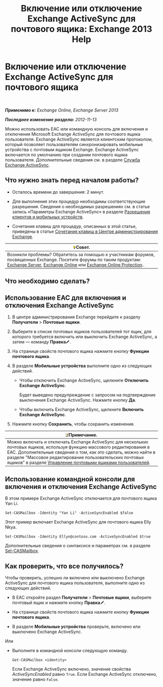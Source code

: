 ﻿---
title: 'Включение или отключение Exchange ActiveSync для почтового ящика: Exchange 2013 Help'
TOCTitle: Включение или отключение Exchange ActiveSync для почтового ящика
ms:assetid: dcf7c05b-b1b9-4b0f-800d-fec9f2ddc9e4
ms:mtpsurl: https://technet.microsoft.com/ru-ru/library/Bb124809(v=EXCHG.150)
ms:contentKeyID: 50556494
ms.date: 04/30/2018
mtps_version: v=EXCHG.150
ms.translationtype: HT
---

# Включение или отключение Exchange ActiveSync для почтового ящика

 

_**Применимо к:** Exchange Online, Exchange Server 2013_

_**Последнее изменение раздела:** 2012-11-13_

Можно использовать EAC или командную консоль для включения и отключения Microsoft Exchange ActiveSync для почтового ящика пользователя. Exchange ActiveSync является клиентским протоколом, который позволяет пользователям синхронизировать мобильные устройства с почтовым ящиком Exchange. Exchange ActiveSync включается по умолчанию при создании почтового ящика пользователя. Дополнительные сведения см. в разделе [Служба Exchange ActiveSync](exchange-activesync-exchange-2013-help.md).

## Что нужно знать перед началом работы?

  - Осталось времени до завершения: 2 минут.

  - Для выполнения этих процедур необходимы соответствующие разрешения. Сведения о необходимых разрешениях см. в статье запись «Параметры Exchange ActiveSync» в разделе [Разрешения клиентов и мобильных устройств](clients-and-mobile-devices-permissions-exchange-2013-help.md).

  - Сочетания клавиш для процедур, описанных в этой статье, приведены в статье [Сочетания клавиш в Центре администрирования Exchange](keyboard-shortcuts-in-the-exchange-admin-center-exchange-online-protection-help.md).

<table>
<thead>
<tr class="header">
<th><img src="images/Bb124558.tip(EXCHG.150).gif" title="Совет" alt="Совет" />Совет.</th>
</tr>
</thead>
<tbody>
<tr class="odd">
<td>Возникли проблемы? Обратитесь за помощью к участникам форумов, посвященных Exchange. Посетите форумы по таким продуктам: <a href="https://go.microsoft.com/fwlink/p/?linkid=60612">Exchange Server</a>, <a href="https://go.microsoft.com/fwlink/p/?linkid=267542">Exchange Online</a> или <a href="https://go.microsoft.com/fwlink/p/?linkid=285351">Exchange Online Protection</a>..</td>
</tr>
</tbody>
</table>


## Что необходимо сделать?

## Использование EAC для включения и отключения Exchange ActiveSync

1.  В центре администрирования Exchange перейдите к разделу **Получатели** \> **Почтовые ящики**.

2.  Выберите в списке почтовых ящиков пользователей тот ящик, для которого требуется включить или выключить Exchange ActiveSync, а затем — команду **Правка**![Значок редактирования](images/Bb124582.6f53ccb2-1f13-4c02-bea0-30690e6ea71d(EXCHG.150).gif "Значок редактирования").

3.  На странице свойств почтового ящика нажмите кнопку **Функции почтового ящика**.

4.  В разделе **Мобильные устройства** выполните одно из следующих действий.
    
      - Чтобы отключить Exchange ActiveSync, щелкните **Отключить Exchange ActiveSync**.
        
        Будет выведено предупреждение с запросом на подтверждение выключения Exchange ActiveSync. Нажмите кнопку **Да**.
    
      - Чтобы включить Exchange ActiveSync, щелкните **Включить Exchange ActiveSync**.

5.  Нажмите кнопку **Сохранить**, чтобы сохранить изменения.

<table>
<thead>
<tr class="header">
<th><img src="images/JJ126620.note(EXCHG.150).gif" title="Примечание" alt="Примечание" />Примечание.</th>
</tr>
</thead>
<tbody>
<tr class="odd">
<td>Можно включать и отключать Exchange ActiveSync для нескольких почтовых ящиков, используя функцию массового редактирования в EAC. Дополнительные сведения о том, как это сделать, можно найти в разделе &quot;Массовое редактирование пользовательских почтовых ящиков&quot; в разделе <a href="manage-user-mailboxes-exchange-2013-help.md">Управление почтовыми ящиками пользователей</a>.</td>
</tr>
</tbody>
</table>


## Использование командной консоли для включения и отключения Exchange ActiveSync

В этом примере Exchange ActiveSync отключается для почтового ящика Yan Li.

    Set-CASMailbox -Identity "Yan Li" -ActiveSyncEnabled $false

Этот пример включает Exchange ActiveSync для почтового ящика Elly Nkya.

    Set-CASMailbox -Identity Ellyn@contoso.com -ActiveSyncEnabled $true

Дополнительные сведения о синтаксисе и параметрах см. в разделе [Set-CASMailbox](https://technet.microsoft.com/ru-ru/library/bb125264\(v=exchg.150\)).

## Как проверить, что все получилось?

Чтобы проверить, успешно ли включено или выключено Exchange ActiveSync для почтового ящика пользователя, выполните одно из следующих действий.

  - В EAC откройте раздел **Получатели** \> **Почтовые ящики**, выберите почтовый ящик и нажмите кнопку **Правка**![Значок редактирования](images/Bb124582.6f53ccb2-1f13-4c02-bea0-30690e6ea71d(EXCHG.150).gif "Значок редактирования").

  - На странице свойств почтового ящика нажмите кнопку **Функции почтового ящика**.

  - В разделе **Мобильные устройства** проверьте, включено или выключено Exchange ActiveSync.

Или

  - Выполните в командной консоли следующую команду.
    
        Get-CASMailbox <identity>
    
    Если Exchange ActiveSync включено, значение свойства *ActiveSyncEnabled* равно `True`. Если Exchange ActiveSync отключено, значение равно `False`.

